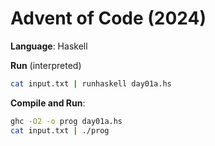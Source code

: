 # Advent of Code (2024)

**Language**: Haskell


**Run** (interpreted)
```bash
cat input.txt | runhaskell day01a.hs
```

**Compile and Run**:
```bash
ghc -O2 -o prog day01a.hs
cat input.txt | ./prog
```
